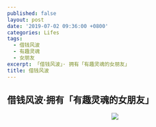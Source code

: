 ```yaml
---
published: false
layout: post
date: '2019-07-02 09:36:00 +0800'
categories: Lifes
tags:
  - 借钱风波
  - 有趣灵魂
  - 女朋友
excerpt: 「借钱风波」· 拥有「有趣灵魂的女朋友」
title: 借钱风波
---
```

## 借钱风波·拥有「有趣灵魂的女朋友」



<div align="center"><img src="https://www.bobinsun.cn/assets/images/girlfriend.jpeg"/></div>
